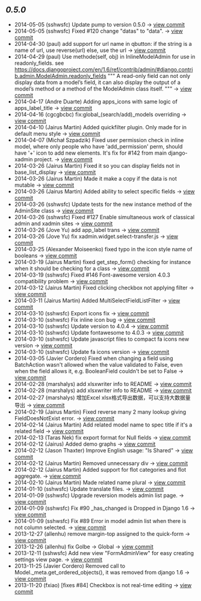 
*0.5.0*
---
    
- 2014-05-05 (sshwsfc) Update pump to version 0.5.0 -> [view commit](https://github.com/sshwsfc/django-xadmin/commit/edcfde154d35d8aca9cd50486d940f68b0d62adc)
- 2014-05-05 (sshwsfc) Fixed #120 change "datas" to "data". -> [view commit](https://github.com/sshwsfc/django-xadmin/commit/8b9512448be5868c78672b9ef934a7cd049de552)
- 2014-04-30 (paul) add support for url name in qbutton: if the string is a name of url, use reverse(url) else, use the url -> [view commit](https://github.com/sshwsfc/django-xadmin/commit/0ceccb87deea5dcb14af8ffbab56dbad95d65d44)
- 2014-04-29 (paul) Use methode(self, obj) in InlineModelAdmin for use in readonly_fields. see https://docs.djangoproject.com/en/1.6/ref/contrib/admin/#django.contrib.admin.ModelAdmin.readonly_fields """ A read-only field can not only display data from a model’s field, it can also display the output of a model’s method or a method of the ModelAdmin class itself. """ -> [view commit](https://github.com/sshwsfc/django-xadmin/commit/1b86d15fc69534bc5a883019d6c964a2bd4c48b8)
- 2014-04-17 (Andre Duarte) Adding apps_icons with same logic of apps_label_title -> [view commit](https://github.com/sshwsfc/django-xadmin/commit/81e049f2d5cf64464f66d7ca943fb8758382c30a)
- 2014-04-16 (cgcgbcbc) fix:global_(search/add)_models overriding -> [view commit](https://github.com/sshwsfc/django-xadmin/commit/d50eea07f6f61ff4fdcfcbcb146a6c3452a79055)
- 2014-04-10 (Jairus Martin) Added quickfilter plugin. Only made for in default menu style -> [view commit](https://github.com/sshwsfc/django-xadmin/commit/5270606dc7fb8de99ab0eee59e59bcea65f3adea)
- 2014-04-07 (Michał Szpadzik) Fixed user permission check in inline model, where only people who have 'add_permission' perm, should have '+' icon to add new elements. It's fix for #142 from main django-xadmin project. -> [view commit](https://github.com/sshwsfc/django-xadmin/commit/a49214b48f194b3f4270e2650576f8cf14b8c2f7)
- 2014-03-26 (Jairus Martin) Fixed it so you can display fields not in base_list_display -> [view commit](https://github.com/sshwsfc/django-xadmin/commit/6c0f854a31be74320ce6f35d1bb51d453b53adf1)
- 2014-03-26 (Jairus Martin) Made it make a copy if the data is not mutable -> [view commit](https://github.com/sshwsfc/django-xadmin/commit/a0e268942bd0b1592d6b3917918353a39ae55ebb)
- 2014-03-26 (Jairus Martin) Added ability to select specific fields -> [view commit](https://github.com/sshwsfc/django-xadmin/commit/3a4a1f083f09998c380d5548f47066bad61aef40)
- 2014-03-26 (sshwsfc) Update tests for the new instance method of the AdminSite class -> [view commit](https://github.com/sshwsfc/django-xadmin/commit/b5b6ab7395687e5cdf3ca989669f4e81fae4867a)
- 2014-03-26 (sshwsfc) Fixed #127 Enable simultaneous work of classical admin and xadmin sites -> [view commit](https://github.com/sshwsfc/django-xadmin/commit/9f421ca0c67590ee878c7f5c6ecef89083bebb96)
- 2014-03-26 (Jove Yu) add app_label trans -> [view commit](https://github.com/sshwsfc/django-xadmin/commit/4f26691d27060845597143543f8fa8972252b4cb)
- 2014-03-26 (Jove Yu) fix xadmin.widget.select-transfer.js -> [view commit](https://github.com/sshwsfc/django-xadmin/commit/b6e9362e453afc084ffd2a1e9e4ff49b5aad4e28)
- 2014-03-25 (Alexander Moiseenko) fixed typo in the icon style name of booleans -> [view commit](https://github.com/sshwsfc/django-xadmin/commit/67b092f7deb9c43f982f5e0a3149dcf3d56d2615)
- 2014-03-19 (Jairus Martin) fixed get_step_form() checking for instance when it should be checking for a class -> [view commit](https://github.com/sshwsfc/django-xadmin/commit/ed915741e8d84d3bdb2cffad7cb02b667fd65fbd)
- 2014-03-19 (sshwsfc) Fixed #146 Font-awesome version 4.0.3 compatibility problem -> [view commit](https://github.com/sshwsfc/django-xadmin/commit/27c91870e514a749b6df00553b4901d28e936570)
- 2014-03-12 (Jairus Martin) Fixed clicking checkbox not applying filter -> [view commit](https://github.com/sshwsfc/django-xadmin/commit/7750e82c9e86a970f84a89900de482ff6d9673d3)
- 2014-03-11 (Jairus Martin) Added MultiSelectFieldListFilter -> [view commit](https://github.com/sshwsfc/django-xadmin/commit/7b4ea1fd2ed20932512a587f8891e44e7165de2f)
- 2014-03-10 (sshwsfc) Export icons fix -> [view commit](https://github.com/sshwsfc/django-xadmin/commit/7e3b14dfdf8d207ed7ed0c8439288df3223cdc47)
- 2014-03-10 (sshwsfc) Fix inline icon bug -> [view commit](https://github.com/sshwsfc/django-xadmin/commit/ede9011c842c4a0df898b7289ecd7205d3ae8957)
- 2014-03-10 (sshwsfc) Update version to 4.0.4 -> [view commit](https://github.com/sshwsfc/django-xadmin/commit/d4ca92665cc895ea3bc1f2ce163e1f7b68ddf03e)
- 2014-03-10 (sshwsfc) Update fontawesome to 4.0.3 -> [view commit](https://github.com/sshwsfc/django-xadmin/commit/d892fa8c587f2f0ba7ecf86eb8879f8eacf146d0)
- 2014-03-10 (sshwsfc) Update javascript files to compact fa icons new version -> [view commit](https://github.com/sshwsfc/django-xadmin/commit/94c2f548affa34c78c75125b4778a16dd1a12776)
- 2014-03-10 (sshwsfc) Update fa icons version -> [view commit](https://github.com/sshwsfc/django-xadmin/commit/affb27fe063452f8e732e8298b4b4b7f007b3e0f)
- 2014-03-05 (Javier Cordero) Fixed when changing a field using BatchAction wasn't allowed when the value validated to False, even when the field allows it, e.g. BooleanField couldn't be set to False -> [view commit](https://github.com/sshwsfc/django-xadmin/commit/d5fca423e3ae10e3ca086e5ae9ea7068872f0a29)
- 2014-02-28 (marshalys) add xlsxwriter info to README -> [view commit](https://github.com/sshwsfc/django-xadmin/commit/45eeea6ff6b839cc90f7b52438442441604e8598)
- 2014-02-28 (marshalys) add xlsxwriter info to README -> [view commit](https://github.com/sshwsfc/django-xadmin/commit/f77f94a9821685db5059c719556b38d1edcf199b)
- 2014-02-27 (marshalys) 增加Excel xlsx格式导出数据，可以支持大数据量导出 -> [view commit](https://github.com/sshwsfc/django-xadmin/commit/895630328e4af275b7a67026b2e1e5e91f149287)
- 2014-02-19 (Jairus Martin) Fixed reverse many 2 many lookup giving FieldDoesNotExist error. -> [view commit](https://github.com/sshwsfc/django-xadmin/commit/f067e92ace37a9e849623780f5a06ab9563bf361)
- 2014-02-14 (Jairus Martin) Add related model name to spec title if it's a related field -> [view commit](https://github.com/sshwsfc/django-xadmin/commit/0f4dd9e60ba03cb4679c77b5ddc391b66830f06c)
- 2014-02-13 (Taras Nek) fix export format for Null fields -> [view commit](https://github.com/sshwsfc/django-xadmin/commit/cc8f724f2e6e2655bd82bb434986e51e99804abf)
- 2014-02-12 (Jairus) Added demo graphs -> [view commit](https://github.com/sshwsfc/django-xadmin/commit/f79f4324f773abe5df18ee33655bf6288c43aa84)
- 2014-02-12 (Jason Thaxter) Improve English usage: "Is Shared" -> [view commit](https://github.com/sshwsfc/django-xadmin/commit/71251413261682d1baec8f64bad786f97901ef68)
- 2014-02-12 (Jairus Martin) Removed unnecessary div -> [view commit](https://github.com/sshwsfc/django-xadmin/commit/7a740ee490f7de13be74065d8b51af30246e8fc1)
- 2014-02-12 (Jairus Martin) Added support for flot categories and flot aggregate. -> [view commit](https://github.com/sshwsfc/django-xadmin/commit/29618640a77700601b89cb7e4aed334c16176c14)
- 2014-02-10 (Jairus Martin) Made related name plural -> [view commit](https://github.com/sshwsfc/django-xadmin/commit/f98bcacd4f637a393408d01fdebffdf5e5a84f83)
- 2014-01-10 (sshwsfc) Update translate files. -> [view commit](https://github.com/sshwsfc/django-xadmin/commit/7e40dbaf287ca3c26af6deedffeba274b9aead35)
- 2014-01-09 (sshwsfc) Upgrade reversion models admin list page. -> [view commit](https://github.com/sshwsfc/django-xadmin/commit/3f5c33deba2bb332f0c810e9c0207f3e0710210c)
- 2014-01-09 (sshwsfc) Fix #90 _has_changed is Dropped in Django 1.6 -> [view commit](https://github.com/sshwsfc/django-xadmin/commit/f3b2851b9f9be53349d6b896c53271a6e5813723)
- 2014-01-09 (sshwsfc) Fix #89 Error in model admin list when there is not column selected. -> [view commit](https://github.com/sshwsfc/django-xadmin/commit/29ddf96801a18098d67d77286ddae99734115678)
- 2013-12-27 (allenhu) remove margin-top assigned to the quick-form -> [view commit](https://github.com/sshwsfc/django-xadmin/commit/4f0a5bcca71141c3029ecba2aed3a94db77bd0c8)
- 2013-12-26 (allenhu) fix Golbe -> Global -> [view commit](https://github.com/sshwsfc/django-xadmin/commit/79483d8c484c97cda97311222827aced865d50df)
- 2013-12-11 (sshwsfc) Add new view "FormAdminView" for easy creating settings view page. -> [view commit](https://github.com/sshwsfc/django-xadmin/commit/fb3a32023e723339e59c3e8fd48acfcad9c01188)
- 2013-11-25 (Javier Cordero) Removed call to Model._meta.get_ordered_objects(), it was removed from django 1.6 -> [view commit](https://github.com/sshwsfc/django-xadmin/commit/8593ab2831b0e46481392dd1980ce940e1d39b92)
- 2013-11-20 (fxiao) [fixes #84] Checkbox is not real-time editing -> [view commit](https://github.com/sshwsfc/django-xadmin/commit/bbf58b83669d3f7eaa59038bd24b6481458fb55d)

